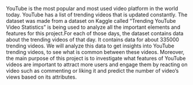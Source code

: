 YouTube is the most popular and most used video platform in the world today. YouTube has a list of trending videos that is updated constantly. The dataset was made from a dataset on Kaggle called “Trending YouTube Video Statistics” is being used to analyze all the important elements and features for this project.For each of those days, the dataset contains data about the trending videos of that day. It contains data for about 335000 trending videos. We will analyze this data to get insights into YouTube trending videos, to see what is common between these videos. Moreover, the main purpose of this project is to investigate what features of YouTube videos are important to attract more users and engage them by reacting on video such as commenting or liking it and predict the number of video’s views based on its attributes.
